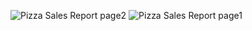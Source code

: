 ![Pizza Sales Report page2](https://github.com/aandersonob/myPortfolio/assets/164082933/342fd8bf-8457-447d-898d-65cdf78078be)
![Pizza Sales Report page1](https://github.com/aandersonob/myPortfolio/assets/164082933/b111ba21-e718-4735-99f2-96ac1e35e7b5)
